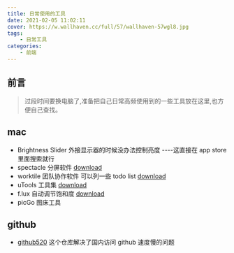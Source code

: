 ```yaml
---
title: 日常使用的工具
date: 2021-02-05 11:02:11
cover: https://w.wallhaven.cc/full/57/wallhaven-57wgl8.jpg
tags:
    - 日常工具
categories:
    - 前端    
---
```



## 前言

> 过段时间要换电脑了,准备把自己日常高频使用到的一些工具放在这里,也方便自己查找。

## mac

- Brightness Slider  外接显示器的时候没办法控制亮度 ----这直接在 app store 里面搜索就行 
- spectacle 分屏软件 [download](https://www.spectacleapp.com/)
- worktile 团队协作软件 可以列一些 todo list [download](https://worktile.com/)
- uTools 工具集 [download](https://u.tools/)
- f.lux 自动调节饱和度 [download](https://justgetflux.com/)
- picGo 图床工具

## github

- [github520](https://github.com/521xueweihan/GitHub520) 这个仓库解决了国内访问 github 速度慢的问题
